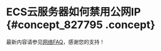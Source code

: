 # ECS云服务器如何禁用公网IP {#concept_827795 .concept}

最新内容请参见[网络FAQ](../../../../cn.zh-CN/网络/网络FAQ.md#)，感谢您的支持！

